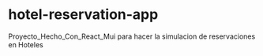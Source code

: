 # hotel-reservation-app
Proyecto_Hecho_Con_React_Mui para hacer la simulacion de reservaciones en Hoteles
